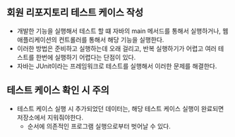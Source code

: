 ## 회원 리포지토리 테스트 케이스 작성
- 개발한 기능을 실행해서 테스트 할 떄 자바의 main 메서드를 통해서 실행하거나, 웹 애플리케이션의 컨트롤러를 통해서 해당 기능을 실행한다.
- 이러한 방법은 준비하고 실행하는데 오래 걸리고, 반복 실행하기가 어렵고 여러 테스트를 한번에 실행하기 어렵다는 단점이 있다. 
- 자바는 JUnit이라는 프레임워크로 테스트를 실행해서 이러한 문제를 해결한다.

## 테스트 케이스 확인 시 주의
- 테스트 케이스 실행 시 추가되었던 데이터는, 해당 테스트 케이스 실행이 완료되면 저장소에서 지워줘야한다.
  - 순서에 의존적인 프로그램 실행으로부터 벗어날 수 있다.
